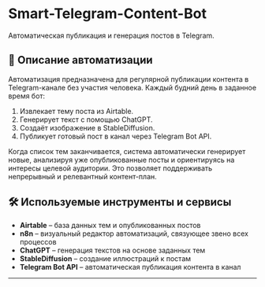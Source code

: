 # Smart-Telegram-Content-Bot
Автоматическая публикация и генерация постов в Telegram.

## 📌 Описание автоматизации

Автоматизация предназначена для регулярной публикации контента в Telegram-канале без участия человека. Каждый будний день в заданное время бот:

1. Извлекает тему поста из Airtable.
2. Генерирует текст с помощью ChatGPT.
3. Создаёт изображение в StableDiffusion.
4. Публикует готовый пост в канал через Telegram Bot API.

Когда список тем заканчивается, система автоматически генерирует новые, анализируя уже опубликованные посты и ориентируясь на интересы целевой аудитории. Это позволяет поддерживать непрерывный и релевантный контент-план.

## 🛠 Используемые инструменты и сервисы

- **Airtable** – база данных тем и опубликованных постов  
- **n8n** – визуальный редактор автоматизаций, связующее звено всех процессов  
- **ChatGPT** – генерация текстов на основе заданных тем  
- **StableDiffusion** – создание иллюстраций к постам  
- **Telegram Bot API** – автоматическая публикация контента в канал

---
